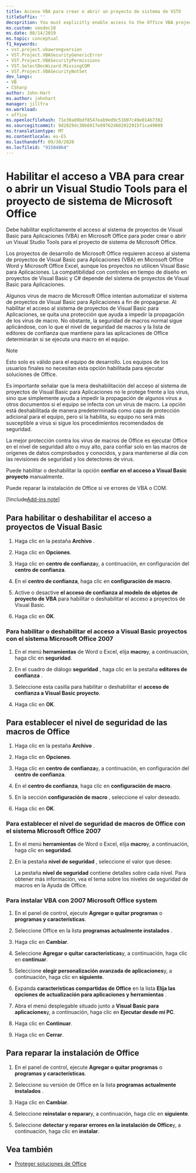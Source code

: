 ```yaml
---
title: Acceso VBA para crear o abrir un proyecto de sistema de VSTO
titleSuffix: ''
decsprition: You must explicitly enable access to the Office VBA project system before you can create or open a Visual Studio Tools for Office system project
ms.custom: seodec18
ms.date: 08/14/2019
ms.topic: conceptual
f1_keywords:
- vst.project.vbawrongversion
- VST.Project.VBASecurityGenericError
- VST.Project.VBASecurityPermissions
- VST.SelectDocWizard.MissingCOM
- VST.Project.VBASecurityNotSet
dev_langs:
- VB
- CSharp
author: John-Hart
ms.author: johnhart
manager: jillfra
ms.workload:
- office
ms.openlocfilehash: 71e30a89bdf8547eab9ed9c51b07c49e014b7302
ms.sourcegitcommit: 9d2829dc30b6917e89762d602022915f1ca49089
ms.translationtype: MT
ms.contentlocale: es-ES
ms.lasthandoff: 09/30/2020
ms.locfileid: "91584864"
---
```

# <a name="enable-access-to-vba-to-create-or-open-a-visual-studio-tools-for-the-microsoft-office-system-project"></a>Habilitar el acceso a VBA para crear o abrir un Visual Studio Tools para el proyecto de sistema de Microsoft Office

Debe habilitar explícitamente el acceso al sistema de proyectos de Visual Basic para Aplicaciones (VBA) en Microsoft Office para poder crear o abrir un Visual Studio Tools para el proyecto de sistema de Microsoft Office.

 Los proyectos de desarrollo de Microsoft Office requieren acceso al sistema de proyectos de Visual Basic para Aplicaciones (VBA) en Microsoft Office Word y Microsoft Office Excel, aunque los proyectos no utilicen Visual Basic para Aplicaciones. La compatibilidad con controles en tiempo de diseño en proyectos de Visual Basic y C# depende del sistema de proyectos de Visual Basic para Aplicaciones.

 Algunos virus de macro de Microsoft Office intentan automatizar el sistema de proyectos de Visual Basic para Aplicaciones a fin de propagarse. Al habilitar el acceso al sistema de proyectos de Visual Basic para Aplicaciones, se quita una protección que ayuda a impedir la propagación de los virus de macro. No obstante, la seguridad de macros normal sigue aplicándose, con lo que el nivel de seguridad de macros y la lista de editores de confianza que mantiene para las aplicaciones de Office determinarán si se ejecuta una macro en el equipo.

> [!NOTE]
> Esto solo es válido para el equipo de desarrollo. Los equipos de los usuarios finales no necesitan esta opción habilitada para ejecutar soluciones de Office.

 Es importante señalar que la mera deshabilitación del acceso al sistema de proyectos de Visual Basic para Aplicaciones no le protege frente a los virus, sino que simplemente ayuda a impedir la propagación de algunos virus a otros documentos si el equipo se infecta con un virus de macro. La opción está deshabilitada de manera predeterminada como capa de protección adicional para el equipo, pero si la habilita, su equipo no será más susceptible a virus si sigue los procedimientos recomendados de seguridad.

 La mejor protección contra los virus de macros de Office es ejecutar Office en el nivel de seguridad alto o muy alto, para confiar solo en las macros de orígenes de datos comprobados y conocidos, y para mantenerse al día con las revisiones de seguridad y los detectores de virus.

 Puede habilitar o deshabilitar la opción **confiar en el acceso a Visual Basic proyecto** manualmente.

 Puede reparar la instalación de Office si ve errores de VBA o COM.

[!include[Add-ins note](includes/addinsnote.md)]

## <a name="to-enable-or-disable-access-to-visual-basic-projects"></a>Para habilitar o deshabilitar el acceso a proyectos de Visual Basic

1. Haga clic en la pestaña **Archivo** .

2. Haga clic en **Opciones**.

3. Haga clic en **centro de confianza**y, a continuación, en configuración del **centro de confianza**.

4. En el **centro de confianza**, haga clic en **configuración de macro**.

5. Active o desactive **el acceso de confianza al modelo de objetos de proyecto de VBA** para habilitar o deshabilitar el acceso a proyectos de Visual Basic.

6. Haga clic en **OK**.

### <a name="to-enable-or-disable-access-to-visual-basic-projects-with-the-2007-microsoft-office-system"></a>Para habilitar o deshabilitar el acceso a Visual Basic proyectos con el sistema Microsoft Office 2007

1. En el menú **herramientas** de Word o Excel, elija **macro**y, a continuación, haga clic en **seguridad**.

2. En el cuadro de diálogo **seguridad** , haga clic en la pestaña **editores de confianza** .

3. Seleccione esta casilla para habilitar o deshabilitar el **acceso de confianza a Visual Basic proyecto**.

4. Haga clic en **OK**.

## <a name="to-set-your-office-macro-security-level"></a>Para establecer el nivel de seguridad de las macros de Office

1. Haga clic en la pestaña **Archivo** .

2. Haga clic en **Opciones**.

3. Haga clic en **centro de confianza**y, a continuación, en configuración del **centro de confianza**.

4. En el **centro de confianza**, haga clic en **configuración de macro**.

5. En la sección **configuración de macro** , seleccione el valor deseado.

6. Haga clic en **OK**.

### <a name="to-set-your-office-macro-security-level-with-the-2007-microsoft-office-system"></a>Para establecer el nivel de seguridad de macros de Office con el sistema Microsoft Office 2007

1. En el menú **herramientas** de Word o Excel, elija **macro**y, a continuación, haga clic en **seguridad**.

2. En la pestaña **nivel de seguridad** , seleccione el valor que desee.

    La pestaña **nivel de seguridad** contiene detalles sobre cada nivel. Para obtener más información, vea el tema sobre los niveles de seguridad de macros en la Ayuda de Office.

### <a name="to-install-vba-with-the-2007-microsoft-office-system"></a>Para instalar VBA con 2007 Microsoft Office system

1. En el panel de control, ejecute **Agregar o quitar programas** o **programas y características**.

2. Seleccione Office en la lista **programas actualmente instalados** .

3. Haga clic en **Cambiar**.

4. Seleccione **Agregar o quitar características**y, a continuación, haga clic en **continuar**.

5. Seleccione **elegir personalización avanzada de aplicaciones**y, a continuación, haga clic en **siguiente**.

6. Expanda **características compartidas de Office** en la lista **Elija las opciones de actualización para aplicaciones y herramientas** .

7. Abra el menú desplegable situado junto a **Visual Basic para aplicaciones**y, a continuación, haga clic en **Ejecutar desde mi PC**.

8. Haga clic en **Continuar**.

9. Haga clic en **Cerrar**.

## <a name="to-repair-your-installation-of-office"></a>Para reparar la instalación de Office

1. En el panel de control, ejecute **Agregar o quitar programas** o **programas y características**.

2. Seleccione su versión de Office en la lista **programas actualmente instalados** .

3. Haga clic en **Cambiar**.

4. Seleccione **reinstalar o reparar**y, a continuación, haga clic en **siguiente**.

5. Seleccione **detectar y reparar errores en la instalación de Office**y, a continuación, haga clic en **instalar**.

## <a name="see-also"></a>Vea también
- [Proteger soluciones de Office](../vsto/securing-office-solutions.md)
